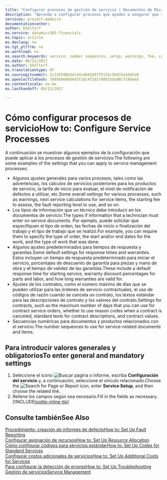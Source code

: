 ```yaml
---
title: "Configurar procesos de gestión de servicio | Documentos de Microsoft"
description: "Aprenda a configurar procesos que ayuden a asegurar que sus clientes estén completamente satisfechos con su atención al cliente."
services: project-madeira
documentationcenter: 
author: bholtorf
ms.service: dynamics365-financials
ms.topic: article
ms.devlang: na
ms.tgt_pltfrm: na
ms.workload: na
ms.search.keywords: service, number sequences, setup, warnings, fee, contracts, warranties
ms.date: 08/22/2017
ms.author: bholtorf
ms.translationtype: HT
ms.sourcegitcommit: 2c13559bb3dc44cdb61697f5135c5b931e34d2a8
ms.openlocfilehash: 708569e88d443f1dc4f1d17d8015da98cf186e6d
ms.contentlocale: es-mx
ms.lasthandoff: 09/22/2017

---
```

# <a name="how-to-configure-service-processes"></a><span data-ttu-id="be6c0-103">Cómo configurar procesos de servicio</span><span class="sxs-lookup"><span data-stu-id="be6c0-103">How to: Configure Service Processes</span></span>
<span data-ttu-id="be6c0-104">A continuación se muestran algunos ejemplos de la configuración que puede aplicar a los procesos de gestión de servicios:</span><span class="sxs-lookup"><span data-stu-id="be6c0-104">The following are some examples of the settings that you can apply to service management processes:</span></span>  
  
* <span data-ttu-id="be6c0-105">Algunos ajustes generales para varios procesos, tales como las advertencias, los cálculos de servicios posteriores para los productos de servicio, la tarifa de inicio para evaluar, el nivel de notificación de defectos a utilizar, etc.</span><span class="sxs-lookup"><span data-stu-id="be6c0-105">Some overall settings for various processes, such as warnings, next service calculations for service items, the starting fee to assess, the fault reporting level to use, and so on.</span></span>  
* <span data-ttu-id="be6c0-106">Los tipos de información que un técnico debe introducir en los documentos de servicio.</span><span class="sxs-lookup"><span data-stu-id="be6c0-106">The types if information that a technician must enter on service documents.</span></span> <span data-ttu-id="be6c0-107">Por ejemplo, puede solicitar que especifiquen el tipo de orden, las fechas de inicio o finalización del trabajo y el tipo de trabajo que se realizó.</span><span class="sxs-lookup"><span data-stu-id="be6c0-107">For example, you can require them to specify the type of order, the start and/or end dates for the work, and the type of work that was done.</span></span>  
* <span data-ttu-id="be6c0-108">Algunos ajustes predeterminados para tiempos de respuesta y garantías.</span><span class="sxs-lookup"><span data-stu-id="be6c0-108">Some default settings for response times and warranties.</span></span> <span data-ttu-id="be6c0-109">Estos incluyen un tiempo de respuesta predeterminado para iniciar el servicio, porcentajes de descuento de garantía para piezas y mano de obra y el tiempo de validez de las garantías.</span><span class="sxs-lookup"><span data-stu-id="be6c0-109">These include a default response time for starting service, warranty discount percentages for parts and labor, and how long warranties are valid for.</span></span>  
* <span data-ttu-id="be6c0-110">Ajustes de los contratos, como el número máximo de días que se pueden utilizar para las órdenes de servicio contractuales, el uso de códigos de razón cuando se cancela un contrato, los textos estándar para las descripciones de contrato y los valores del contrato.</span><span class="sxs-lookup"><span data-stu-id="be6c0-110">Settings for contracts, such as the maximum number of days that you can use for contract service orders, whether to use reason codes when a contract is canceled, standard texts for contract descriptions, and contract values.</span></span>  
* <span data-ttu-id="be6c0-111">Secuencias numéricas para documentos y productos relacionados con el servicio.</span><span class="sxs-lookup"><span data-stu-id="be6c0-111">The number sequences to use for service-related documents and items.</span></span>  

## <a name="to-enter-general-and-mandatory-settings"></a><span data-ttu-id="be6c0-112">Para introducir valores generales y obligatorios</span><span class="sxs-lookup"><span data-stu-id="be6c0-112">To enter general and mandatory settings</span></span>
1. <span data-ttu-id="be6c0-113">Seleccione el icono ![Buscar página o informe](media/ui-search/search_small.png "icono Buscar página o informe"), escriba **Configuración del servicio** y, a continuación, seleccione el vínculo relacionado.</span><span class="sxs-lookup"><span data-stu-id="be6c0-113">Choose the ![Search for Page or Report](media/ui-search/search_small.png "Search for Page or Report icon") icon, enter **Service Setup**, and then choose the related link.</span></span>
2. <span data-ttu-id="be6c0-114">Rellene los campos según sea necesario.</span><span class="sxs-lookup"><span data-stu-id="be6c0-114">Fill in the fields as necessary.</span></span> [!INCLUDE[tooltip-inline-tip](includes/tooltip-inline-tip_md.md)]  

## <a name="see-also"></a><span data-ttu-id="be6c0-115">Consulte también</span><span class="sxs-lookup"><span data-stu-id="be6c0-115">See Also</span></span>  
[<span data-ttu-id="be6c0-116">Procedimiento: creación de informes de defecto</span><span class="sxs-lookup"><span data-stu-id="be6c0-116">How to: Set Up Fault Reporting</span></span>](service-how-setup-fault-reporting.md)  
[<span data-ttu-id="be6c0-117">Configurar asignación de recursos</span><span class="sxs-lookup"><span data-stu-id="be6c0-117">How to: Set Up Resource Allocation</span></span>](service-how-setup-resource-allocation.md)  
[<span data-ttu-id="be6c0-118">Cómo configurar códigos para servicios estándar</span><span class="sxs-lookup"><span data-stu-id="be6c0-118">How to: Set Up Codes for Standard Services</span></span>](service-how-setup-service-coding.md)  
[<span data-ttu-id="be6c0-119">Configurar costos adicionales de servicios</span><span class="sxs-lookup"><span data-stu-id="be6c0-119">How to: Set Up Additional Costs for Services</span></span>](service-how-setup-service-costs-pricing.md)  
[<span data-ttu-id="be6c0-120">Para configurar la detección de errores</span><span class="sxs-lookup"><span data-stu-id="be6c0-120">How to: Set Up Troubleshooting</span></span>](service-how-setup-troubleshooting.md)  
[<span data-ttu-id="be6c0-121">Gestión de servicios</span><span class="sxs-lookup"><span data-stu-id="be6c0-121">Service Management</span></span>](service-service.md)  


